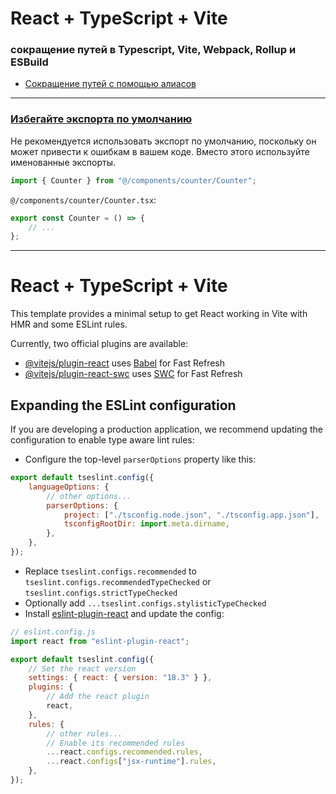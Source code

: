 # React + TypeScript + Vite

### сокращение путей в Typescript, Vite, Webpack, Rollup и ESBuild

- [Сокращение путей с помощью алиасов ](https://vc.ru/dev/661503-sokrashenie-putei-s-pomoshyu-aliasov)

<hr>

### [Избегайте экспорта по умолчанию](https://basarat.gitbook.io/typescript/main-1/defaultisbad)

Не рекомендуется использовать экспорт по умолчанию, поскольку он может привести к ошибкам в вашем коде. Вместо этого используйте именованные экспорты.

```typescript
import { Counter } from "@/components/counter/Counter";
```

`@/components/counter/Counter.tsx`:

```typescript
export const Counter = () => {
	// ...
};
```

<hr>

# React + TypeScript + Vite

This template provides a minimal setup to get React working in Vite with HMR and some ESLint rules.

Currently, two official plugins are available:

- [@vitejs/plugin-react](https://github.com/vitejs/vite-plugin-react/blob/main/packages/plugin-react/README.md) uses [Babel](https://babeljs.io/) for Fast Refresh
- [@vitejs/plugin-react-swc](https://github.com/vitejs/vite-plugin-react-swc) uses [SWC](https://swc.rs/) for Fast Refresh

## Expanding the ESLint configuration

If you are developing a production application, we recommend updating the configuration to enable type aware lint rules:

- Configure the top-level `parserOptions` property like this:

```js
export default tseslint.config({
	languageOptions: {
		// other options...
		parserOptions: {
			project: ["./tsconfig.node.json", "./tsconfig.app.json"],
			tsconfigRootDir: import.meta.dirname,
		},
	},
});
```

- Replace `tseslint.configs.recommended` to `tseslint.configs.recommendedTypeChecked` or `tseslint.configs.strictTypeChecked`
- Optionally add `...tseslint.configs.stylisticTypeChecked`
- Install [eslint-plugin-react](https://github.com/jsx-eslint/eslint-plugin-react) and update the config:

```js
// eslint.config.js
import react from "eslint-plugin-react";

export default tseslint.config({
	// Set the react version
	settings: { react: { version: "18.3" } },
	plugins: {
		// Add the react plugin
		react,
	},
	rules: {
		// other rules...
		// Enable its recommended rules
		...react.configs.recommended.rules,
		...react.configs["jsx-runtime"].rules,
	},
});
```
